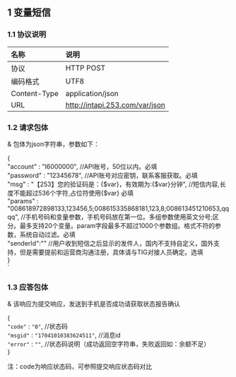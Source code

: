 

## 1 变量短信

### 1.1 协议说明
名称|说明
:---|:---
协议|HTTP POST
编码格式|UTF8
Content-Type|application/json
URL| http://intapi.253.com/var/json 

### 1.2 请求包体

& 包体为json字符串，参数如下：

 {<br/>
     "account" : "I6000000",   //API账号，50位以内。必填<br/>
     "password" : "12345678",   //API账号对应密钥，联系客服获取。必填<br/>
     "msg" : "【253】您的验证码是：{$var}，有效期为:{$var}分钟", //短信内容,长度不能超过536个字符,占位符使用{$var}  必填<br/>
     "params" : "008618972898133,123456,5;008615335868181,123,8;008613451210653,qqqq",   //手机号码和变量参数，手机号码放在第一位。多组参数使用英文分号;区分。最多支持20个变量。param字段最多不超过1000个参数组。格式不符的参数，系统自动过滤。必填<br/>
     "senderId":""   //用户收到短信之后显示的发件人，国内不支持自定义，国外支持，但是需要提前和运营商沟通注册，具体请与TIG对接人员确定。选填<br/>
 }<br/>
`
 
 ### 1.3 应答包体
 
 & 该响应为提交响应，发送到手机是否成功请获取状态报告确认
 
  {<br/>
     `"code"` : `"0"`,  //状态码<br/>
     `"msgid"` : `"17041010383624511"`,  //消息id<br/>
     `"error"` : `""`,  //状态码说明（成功返回空字符串，失败返回如：余额不足）<br/>
 }<br/>
 
 注：code为响应状态码，可参照提交响应状态码对比
